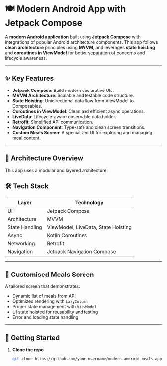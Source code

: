 # 🍽️ Modern Android App with Jetpack Compose

A **modern Android application** built using **Jetpack Compose** with integrations of popular Android architecture components. This app follows **clean architecture** principles using **MVVM**, and leverages **state hoisting** and **coroutines in ViewModel** for better separation of concerns and lifecycle awareness.

---

## ✨ Key Features

- **Jetpack Compose**: Build modern declarative UIs.
- **MVVM Architecture**: Scalable and testable code structure.
- **State Hoisting**: Unidirectional data flow from ViewModel to Composables.
- **Coroutines in ViewModel**: Clean and efficient async operations.
- **LiveData**: Lifecycle-aware observable data holder.
- **Retrofit**: Simplified API communication.
- **Navigation Component**: Type-safe and clean screen transitions.
- **Custom Meals Screen**: A specialized UI for exploring and managing meal content.

---

## 🧱 Architecture Overview

This app uses a modular and layered architecture:

## 🛠 Tech Stack

| Layer          | Technology         |
|----------------|--------------------|
| UI             | Jetpack Compose    |
| Architecture   | MVVM               |
| State Handling | ViewModel, LiveData, State Hoisting |
| Async          | Kotlin Coroutines  |
| Networking     | Retrofit           |
| Navigation     | Jetpack Navigation Compose |

---

## 📱 Customised Meals Screen

A tailored screen that demonstrates:
- Dynamic list of meals from API
- Optimized rendering with `LazyColumn`
- Proper state management with `ViewModel`
- UI state hoisted for reusability and testing
- Error and loading state handling

---

## 🚀 Getting Started

1. **Clone the repo**
   ```bash
   git clone https://github.com/your-username/modern-android-meals-app.git

